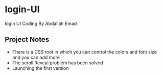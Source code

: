 # login-UI
login UI Coding By Abdallah Emad

## Project Notes
- There is a CSS root in which you can control the colors and font size and you can add more
- The scroll Reveal problem has been solved
- Launching the first version
